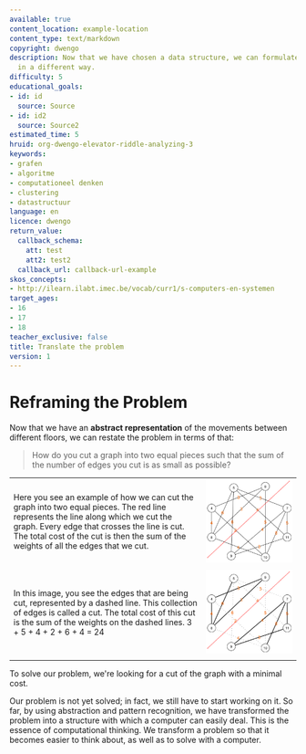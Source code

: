 ```yaml
---
available: true
content_location: example-location
content_type: text/markdown
copyright: dwengo
description: Now that we have chosen a data structure, we can formulate the problem
  in a different way.
difficulty: 5
educational_goals:
- id: id
  source: Source
- id: id2
  source: Source2
estimated_time: 5
hruid: org-dwengo-elevator-riddle-analyzing-3
keywords:
- grafen
- algoritme
- computationeel denken
- clustering
- datastructuur
language: en
licence: dwengo
return_value:
  callback_schema:
    att: test
    att2: test2
  callback_url: callback-url-example
skos_concepts:
- http://ilearn.ilabt.imec.be/vocab/curr1/s-computers-en-systemen
target_ages:
- 16
- 17
- 18
teacher_exclusive: false
title: Translate the problem
version: 1
---
```

# Reframing the Problem

Now that we have an **abstract representation** of the movements between different floors, we can restate the problem in terms of that:

> How do you cut a graph into two equal pieces such that the sum of the number of edges you cut is as small as possible?

|  |  |
| - | - |
| Here you see an example of how we can cut the graph into two equal pieces. The red line represents the line along which we cut the graph. Every edge that crosses the line is cut. The total cost of the cut is then the sum of the weights of all the edges that we cut.  | ![Cut in the graph.](embed/verplaatsingen_chaos_cut.png "Graph cut.") |
|  |  |
| In this image, you see the edges that are being cut, represented by a dashed line. This collection of edges is called a cut. The total cost of this cut is the sum of the weights on the dashed lines. 3 + 5 + 4 + 2 + 6 + 4 = 24 | ![Cut in the graph.](embed/verplaatsingen_chaos_cut_finished.png "Graph cut.") |
|  |  |

To solve our problem, we're looking for a cut of the graph with a minimal cost.

Our problem is not yet solved; in fact, we still have to start working on it. So far, by using abstraction and pattern recognition, we have transformed the problem into a structure with which a computer can easily deal. This is the essence of computational thinking. We transform a problem so that it becomes easier to think about, as well as to solve with a computer.